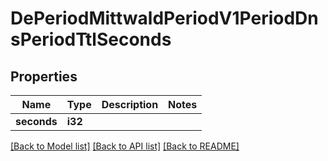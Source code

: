 # DePeriodMittwaldPeriodV1PeriodDnsPeriodTtlSeconds

## Properties

Name | Type | Description | Notes
------------ | ------------- | ------------- | -------------
**seconds** | **i32** |  | 

[[Back to Model list]](../README.md#documentation-for-models) [[Back to API list]](../README.md#documentation-for-api-endpoints) [[Back to README]](../README.md)


